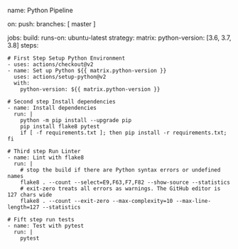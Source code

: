 name: Python Pipeline 

on:
  push:
    branches: [ master ]

jobs:
  build:
    runs-on: ubuntu-latest
    strategy:
      matrix:
        python-version: [3.6, 3.7, 3.8]
    steps:

    # First Step Setup Python Environment
    - uses: actions/checkout@v2
    - name: Set up Python ${{ matrix.python-version }}
      uses: actions/setup-python@v2
      with:
        python-version: ${{ matrix.python-version }}

    # Second step Install dependencies
    - name: Install dependencies
      run: |
        python -m pip install --upgrade pip
        pip install flake8 pytest
        if [ -f requirements.txt ]; then pip install -r requirements.txt; fi

    # Third step Run Linter
    - name: Lint with flake8
      run: |
        # stop the build if there are Python syntax errors or undefined names
        flake8 . --count --select=E9,F63,F7,F82 --show-source --statistics
        # exit-zero treats all errors as warnings. The GitHub editor is 127 chars wide
        flake8 . --count --exit-zero --max-complexity=10 --max-line-length=127 --statistics
    
    # Fift step run tests
    - name: Test with pytest
      run: |
        pytest
